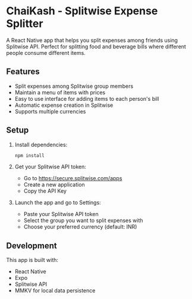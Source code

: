 # ChaiKash - Splitwise Expense Splitter

A React Native app that helps you split expenses among friends using Splitwise API. Perfect for splitting food and beverage bills where different people consume different items.

## Features

- Split expenses among Splitwise group members
- Maintain a menu of items with prices
- Easy to use interface for adding items to each person's bill
- Automatic expense creation in Splitwise
- Supports multiple currencies

## Setup

1. Install dependencies:

   ```bash
   npm install
   ```

2. Get your Splitwise API token:

   - Go to https://secure.splitwise.com/apps
   - Create a new application
   - Copy the API Key

3. Launch the app and go to Settings:
   - Paste your Splitwise API token
   - Select the group you want to split expenses with
   - Choose your preferred currency (default: INR)

## Development

This app is built with:

- React Native
- Expo
- Splitwise API
- MMKV for local data persistence
